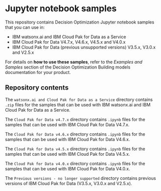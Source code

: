 # Jupyter notebook samples
This repository contains Decision Optimization Jupyter notebook samples that you can use in:
- IBM watsonx.ai and IBM Cloud Pak for Data as a Service
- IBM Cloud Pak for Data V4.7.x, V4.6.x, V4.5.x and V4.0.x
- IBM Cloud Pak for Data (previous unsupported versions) V3.5.x, V3.0.x and V2.5.x

For details on **how to use these samples**, refer to the *Examples and Samples* section of the Decision Optimization Building models documentation for your product.



## Repository contents
The `watsonx.ai and Cloud Pak for Data as a Service` directory contains `.zip` files for the samples that can be used with IBM watsonx.ai and IBM Cloud Pak for Data as a Service.

The `Cloud Pak for Data v4.7.x` directory contains `.ipynb` files for the samples that can be used with IBM Cloud Pak for Data V4.7.x.

The `Cloud Pak for Data v4.6.x` directory contains `.ipynb` files for the samples that can be used with IBM Cloud Pak for Data V4.6.x.

The `Cloud Pak for Data v4.5.x` directory contains `.ipynb` files for the samples that can be used with IBM Cloud Pak for Data V4.5.x.

The `Cloud Pak for Data v4.0.x` directory contains `.ipynb` files for the samples that can be used with IBM Cloud Pak for Data V4.0.x.

The `Previous versions - no longer supported` directory contains previous versions of IBM Cloud Pak for Data (V3.5.x, V3.0.x and V2.5.x).
